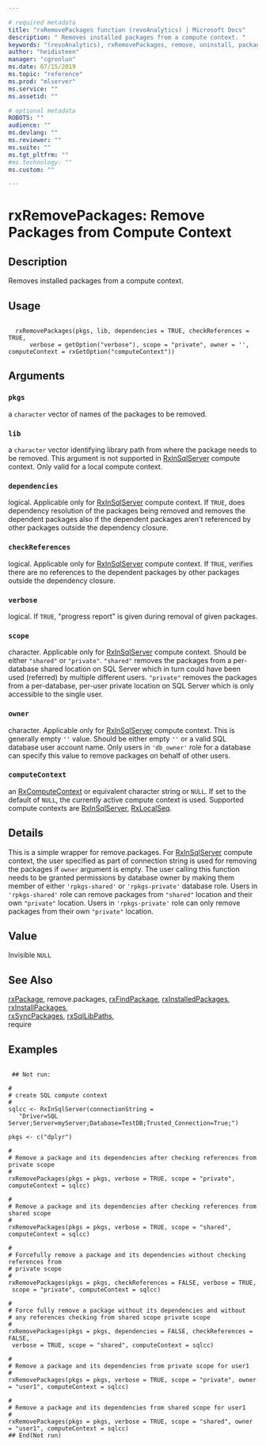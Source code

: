 ```yaml
--- 

# required metadata 
title: "rxRemovePackages function (revoAnalytics) | Microsoft Docs" 
description: " Removes installed packages from a compute context. " 
keywords: "(revoAnalytics), rxRemovePackages, remove, uninstall, packages, sql" 
author: "heidisteen" 
manager: "cgronlun" 
ms.date: 07/15/2019
ms.topic: "reference" 
ms.prod: "mlserver" 
ms.service: "" 
ms.assetid: "" 

# optional metadata 
ROBOTS: "" 
audience: "" 
ms.devlang: "" 
ms.reviewer: "" 
ms.suite: "" 
ms.tgt_pltfrm: "" 
#ms.technology: "" 
ms.custom: "" 

--- 
```



 # rxRemovePackages: Remove Packages from Compute Context 
 ## Description

Removes installed packages from a compute context.


 ## Usage

```   

  rxRemovePackages(pkgs, lib, dependencies = TRUE, checkReferences = TRUE,
      verbose = getOption("verbose"), scope = "private", owner = '', computeContext = rxGetOption("computeContext"))

```

 ## Arguments




 ### `pkgs`
 a `character` vector of names of the packages to be removed. 



 ### `lib`
 a `character` vector  identifying library path from where the package needs to be removed. This argument is not supported in [RxInSqlServer](RxInSqlServer.md) compute context. Only valid for a local compute context. 



 ### `dependencies`
 logical. Applicable only for [RxInSqlServer](RxInSqlServer.md) compute context. If `TRUE`, does dependency resolution of the packages being removed and removes the dependent packages also if the dependent packages aren't referenced by other packages outside the dependency closure.  



 ### `checkReferences`
 logical. Applicable only for [RxInSqlServer](RxInSqlServer.md) compute context. If `TRUE`, verifies there are no references to the dependent packages by other packages outside the dependency closure.  



 ### `verbose`
 logical. If `TRUE`, "progress report" is given during removal of given packages. 



 ### `scope`
 character. Applicable only for [RxInSqlServer](RxInSqlServer.md) compute context. Should be either `"shared"` or `"private"`.  `"shared"` removes the packages from a per-database shared location on SQL Server which in turn could have been used (referred) by multiple different users. `"private"` removes the packages from a per-database, per-user private location on SQL Server which is only accessible to the single user. 



 ### `owner`
 character. Applicable only for [RxInSqlServer](RxInSqlServer.md) compute context. This is generally empty `''` value.  Should be either empty `''` or a valid SQL database user account name. Only users in `'db_owner'` role for a database can specify this value to remove packages on  behalf of other users.  



 ### `computeContext`
 an [RxComputeContext](RxComputeContext.md) or equivalent character string or `NULL`.   If set to the default of `NULL`, the currently active compute context is used. Supported compute contexts are [RxInSqlServer](RxInSqlServer.md), [RxLocalSeq](RxLocalSeq.md). 




 ## Details

This is a simple wrapper for remove.packages. 
For [RxInSqlServer](RxInSqlServer.md) compute context, the user specified as part of connection string is used for removing the packages if `owner` argument is empty. The user calling this function needs to be granted permissions by database owner by making them member of either `'rpkgs-shared'` or `'rpkgs-private'` database role. Users in `'rpkgs-shared'` role can remove packages from `"shared"` location and their own `"private"` location. Users in `'rpkgs-private'` role can only remove packages from their own `"private"` location.



 ## Value

Invisible `NULL`


 ## See Also

[rxPackage](rxPackage.md),
remove.packages,
[rxFindPackage](rxFindPackage.md),
[rxInstalledPackages](rxInstalledPackages.md),
[rxInstallPackages](rxInstallPackages.md),  
[rxSyncPackages](rxSyncPackages.md),
[rxSqlLibPaths](rxSqlLibPaths.md),   
require

 ## Examples

 ```

  ## Not run:

#
# create SQL compute context
#
sqlcc <- RxInSqlServer(connectionString = 
    "Driver=SQL Server;Server=myServer;Database=TestDB;Trusted_Connection=True;")

pkgs <- c("dplyr")

#
# Remove a package and its dependencies after checking references from private scope
#
rxRemovePackages(pkgs = pkgs, verbose = TRUE, scope = "private", computeContext = sqlcc)

#
# Remove a package and its dependencies after checking references from shared scope
#
rxRemovePackages(pkgs = pkgs, verbose = TRUE, scope = "shared", computeContext = sqlcc)

#
# Forcefully remove a package and its dependencies without checking references from 
# private scope
#
rxRemovePackages(pkgs = pkgs, checkReferences = FALSE, verbose = TRUE, 
  scope = "private", computeContext = sqlcc)

#
# Force fully remove a package without its dependencies and without 
# any references checking from shared scope private scope
#
rxRemovePackages(pkgs = pkgs, dependencies = FALSE, checkReferences = FALSE, 
  verbose = TRUE, scope = "shared", computeContext = sqlcc)

#
# Remove a package and its dependencies from private scope for user1
#
rxRemovePackages(pkgs = pkgs, verbose = TRUE, scope = "private", owner = "user1", computeContext = sqlcc)

#
# Remove a package and its dependencies from shared scope for user1
#
rxRemovePackages(pkgs = pkgs, verbose = TRUE, scope = "shared", owner = "user1", computeContext = sqlcc)
 ## End(Not run) 
```






